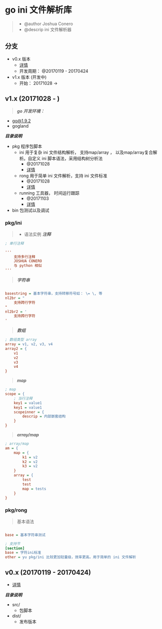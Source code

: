 # go ini 文件解析库
> - @author Joshua Conero
> - @descrip ini 文件解析器


## 分支
- v0.x 版本
	- [详情](./doc/readme-v0.x.md)
	- 开发周期： @20170119 - 20170424
- v1.x 版本		(开发中)
	- 开始： 20171028 -> 

## v1.x (20171028 - )
> ***go 开发环境：***

- go@1.9.2
- gogland


***目录说明***
- pkg		程序包脚本
	- ini	用于复杂 ini 文件结构解析， 支持map/array ， 以及map/array复合解析。自定义 ini 脚本语法，采用结构树分析法
		- @20171028
		- [详情](./doc/pkg-ini.md)
	- rong  用于简单 ini 文件解析，支持 ini 文件标准
		- @20171028
		- [详情](./doc/pkg-rong.md)
	- running 工具器， 时间运行跟踪
		- @20171103
		- [详情](./pkg/running/README.md)
- bin 		包测试以及调试

### pkg/ini
> - 语法实例
> ***注释***
```ini
; 单行注释

'''
	支持多行注释
	JOSHUA CONERO
	与 python 相似
'''

```


> ***字符串***
```ini

basestring = 基本字符串，支持转移符号如： \= \, 等
nl2br = "
	支持跨行字符
"
nl2br2 = '
	支持跨行字符
'

```

> ***数组***
```ini
; 数组类型 array
array = v1, v2, v3, v4
array2 = {
	v1
	v2
	v3
	v4
}
```

> ***map***
```ini
; map
scope = {
	; 当行注释
	key1 = value1
	key1 = value1
	scopeinner = {
		descrip = 内部嵌套结构
	}
}
```

> ***array/map***
```ini
; array/map
am = {
	map = {
		k1 = v2
		k2 = v2
		k3 = v2
	}
	array = {
		test
		test
		map = tests
	}
}

```

### pkg/rong
> 基本语法
```ini

base = 基本字符串测试

; 支持节
[section]
base = 字符ini标准
other = yu pkg/ini 比较更加轻量级，效率更高。用于简单的 ini 文件解析


```


## v0.x (20170119 - 20170424)
>
- [详情](./doc/readme-v0.x.md)

***目录说明***
- src/
	- 包脚本
- dist/
	- 发布版本